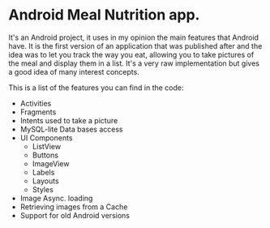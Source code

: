 Android Meal Nutrition app.
==========================

It's an Android project, it uses in my opinion the main features that Android have. It is the first version of an application that was published after and the idea was to let you track the way you eat, allowing you to take pictures of the meal and display them in a list.
It's a very raw implementation but gives a good idea of many interest concepts.

This is a list of the features you can find in the code:
- Activities
- Fragments
- Intents used to take a picture
- MySQL-lite Data bases access
- UI Components
  - ListView
  - Buttons
  - ImageView
  - Labels
  - Layouts
  - Styles
- Image Async. loading
- Retrieving images from a Cache
- Support for old Android versions
  

